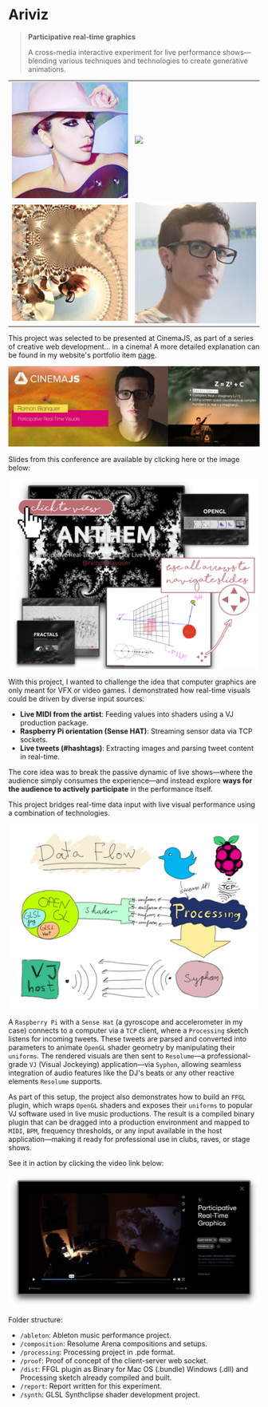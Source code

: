 # Ariviz

> **Participative real-time graphics**
>
> A cross-media interactive experiment for live performance shows—blending
> various techniques and technologies to create generative animations.

<table>
  <tr>
    <td>
      <img src="img/example-lady-normal.jpg" />
    </td>
    <td>
      <img src="img/example-lady-distorted.gif" />
    </td>
  </tr>
  <tr>
    <td>
      <img src="img/example-me-distorted.png" />
    </td>
    <td>
      <img src="img/example-me-normal.jpg" />
    </td>
  </tr>
</table>

This project was selected to be presented at CinemaJS, as part of a series of
creative web development... in a cinema! A more detailed explanation can be
found in my website's portfolio item [page](https://www.ramn.dev/work/ariviz).

![Speaking in CinemaJS Conference](img/cinemajs.png)

Slides from this conference are available by clicking here or the image below:

[![Presentation Slides](img/presentation-slides.png)](https://ramn.dev/cinemajs/index.html)

With this project, I wanted to challenge the idea that computer graphics are
only meant for VFX or video games. I demonstrated how real-time visuals could be
driven by diverse input sources:

- **Live MIDI from the artist**: Feeding values into shaders using a VJ
  production package.
- **Raspberry Pi orientation (Sense HAT)**: Streaming sensor data via TCP
  sockets.
- **Live tweets (#hashtags)**: Extracting images and parsing tweet content in
  real-time.

The core idea was to break the passive dynamic of live shows—where the audience
simply consumes the experience—and instead explore **ways for the audience to
actively participate** in the performance itself.

This project bridges real-time data input with live visual performance using a combination of technologies.

![Data Flow](img/dataflow.png)

A `Raspberry Pi` with a `Sense Hat` (a gyroscope and accelerometer in my case)
connects to a computer via a `TCP` client, where a `Processing` sketch listens
for incoming tweets. These tweets are parsed and converted into parameters to
animate `OpenGL` shader geometry by manipulating their `uniforms`. The rendered
visuals are then sent to `Resolume`—a professional-grade `VJ` (Visual Jockeying)
application—via `Syphon`, allowing seamless integration of audio features like
the DJ's beats or any other reactive elements `Resolume` supports.

As part of this setup, the project also demonstrates how to build an `FFGL`
plugin, which wraps `OpenGL` shaders and exposes their `uniforms` to popular VJ
software used in live music productions. The result is a compiled binary plugin
that can be dragged into a production environment and mapped to `MIDI`, `BPM`,
frequency thresholds, or any input available in the host application—making it
ready for professional use in clubs, raves, or stage shows.

See it in action by clicking the video link below:

[![Vimeo Video](img/vimeo-video.png)](https://vimeo.com/203897987)


Folder structure:

- `/ableton`: Ableton music performance project.
- `/composition`: Resolume Arena compositions and setups.
- `/processing`: Processing project in .pde format.
- `/proof`: Proof of concept of the client-server web socket.
- `/dist`: FFGL plugin as Binary for Mac OS (.bundle) Windows (.dll) and
  Processing sketch already compiled and built.
- `/report`: Report written for this experiment.
- `/synth`: GLSL Synthclipse shader development project.
